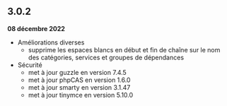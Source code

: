 ## 3.0.2
**08 décembre 2022**

- Améliorations diverses
    - supprime les espaces blancs en début et fin de chaîne sur le nom des catégories, services et groupes de dépendances
- Sécurité
    - met à jour guzzle en version 7.4.5
    - met à jour phpCAS en version 1.6.0
    - met à jour smarty en version 3.1.47
    - met à jour tinymce en version 5.10.0

